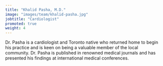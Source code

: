 ```yaml
---
title: "Khalid Pasha, M.D."
image: "images/team/khalid-pasha.jpg"
jobtitle: "Cardiologist"
promoted: true
weight: 4
---
```


Dr. Pasha is a cardiologist and Toronto native who returned home to begin his practice and is keen on being a valuable member of the local community. Dr. Pasha is published in renowned medical journals and has presented his findings at international medical conferences.